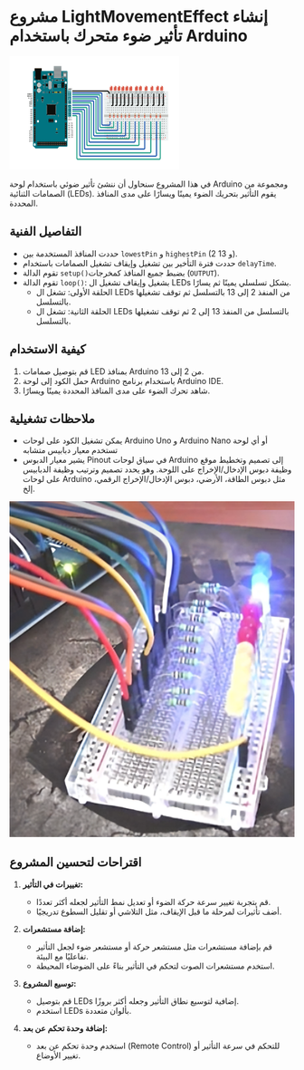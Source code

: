 # مشروع LightMovementEffect إنشاء تأثير ضوء متحرك باستخدام Arduino



<img src="https://github.com/abdelazizyusuf/mechatechy/raw/main/images/LME2.png" alt="صورة المشروع" width="300" height="200">

في هذا المشروع سنحاول أن ننشئ تأثير ضوئي باستخدام لوحة Arduino ومجموعة من الصمامات الثنائية (LEDs). يقوم التأثير بتحريك الضوء يمينًا ويسارًا على مدى المنافذ المحددة.

## التفاصيل الفنية

- حددت المنافذ المستخدمة بين `lowestPin` و `highestPin` (2 و 13).
- حددت فترة التأخير بين تشغيل وإيقاف تشغيل الصمامات باستخدام `delayTime`.
- تقوم الدالة `setup()`بضبط جميع المنافذ كمخرجات (`OUTPUT`).
- تقوم الدالة `loop()`: بشغيل وإيقاف تشغيل ال LEDs بشكل تسلسلي يمينًا ثم يسارًا.
  - الحلقة الأولى: تشغل ال LEDs من المنفذ 2 إلى 13 بالتسلسل ثم توقف تشغيلها بالتسلسل.
  - الحلقة الثانية: تشغل ال LEDs بالتسلسل من المنفذ 13 إلى 2 ثم توقف تشغيلها بالتسلسل.

## كيفية الاستخدام

1. قم بتوصيل صمامات LED بمنافذ Arduino من 2 إلى 13.
2. حمل الكود إلى لوحة Arduino باستخدام برنامج Arduino IDE.
3. شاهد تحرك الضوء على مدى المنافذ المحددة يمينًا ويسارًا.



## ملاحظات تشغيلية

- يمكن تشغيل الكود على لوحات Arduino Uno و Arduino Nano أو أي لوحة تستخدم معيار دبابيس متشابه
- يشير معيار الدبوس Pinout في سياق لوحات Arduino إلى تصميم وتخطيط موقع وظيفة دبوس الإدخال/الإخراج على اللوحة. وهو يحدد تصميم وترتيب وظيفة الدبابيس على لوحات Arduino مثل دبوس الطاقة، الأرضي، دبوس الإدخال/الإخراج الرقمي، إلخ.

![صورة المشروع](https://github.com/abdelazizyusuf/mechatechy/raw/main/images/LME1.png)



## اقتراحات لتحسين المشروع



1. **تغييرات في التأثير:**
   - قم بتجربة تغيير سرعة حركة الضوء أو تعديل نمط التأثير لجعله أكثر تعددًا.
   - أضف تأثيرات لمرحلة ما قبل الإيقاف، مثل التلاشي أو تقليل السطوع تدريجيًا.

2. **إضافة مستشعرات:**
   - قم بإضافة مستشعرات مثل مستشعر حركة أو مستشعر ضوء لجعل التأثير تفاعليًا مع البيئة.
   - استخدم مستشعرات الصوت لتحكم في التأثير بناءً على الضوضاء المحيطة.

3. **توسيع المشروع:**
   - قم بتوصيل LEDs إضافية لتوسيع نطاق التأثير وجعله أكثر بروزًا.
   - استخدم LEDs بألوان متعددة.

6. **إضافة وحدة تحكم عن بعد:**
   - استخدم وحدة تحكم عن بعد (Remote Control) للتحكم في سرعة التأثير أو تغيير الأوضاع.






